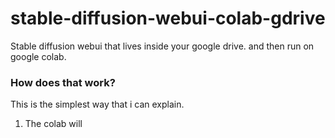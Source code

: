# stable-diffusion-webui-colab-gdrive

Stable diffusion webui that lives inside your google drive. and then run on google colab.

### How does that work?
This is the simplest way that i can explain.
1. The colab will 
